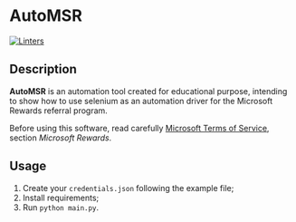 # AutoMSR
[![Linters](https://github.com/Crissal1995/auto_msrewards/actions/workflows/linters.yaml/badge.svg)](https://github.com/Crissal1995/auto_msrewards/actions/workflows/linters.yaml)
## Description
**AutoMSR** is an automation tool created for educational purpose, 
intending to show how to use selenium as an automation driver
for the Microsoft Rewards referral program.

Before using this software, read carefully [Microsoft Terms of Service][1],
section _Microsoft Rewards_.

## Usage
1. Create your `credentials.json` following the example file;
2. Install requirements;
3. Run `python main.py`.

[1]: https://www.microsoft.com/servicesagreement
